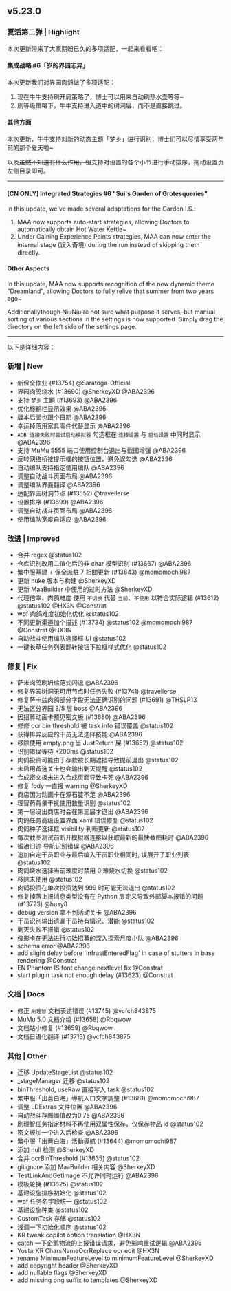 ## v5.23.0

### 夏活第二弹 | Highlight

本次更新带来了大家期盼已久的多项适配，一起来看看吧：

#### 集成战略 #6「岁的界园志异」

本次更新我们对界园肉鸽做了多项适配：

1. 现在牛牛支持刷开局策略了，博士可以用来自动刷热水壶等等~
2. 刷等级策略下，牛牛支持进入道中的树洞层，而不是直接跳过。

#### 其他方面

本次更新，牛牛支持对新的动态主题「梦乡」进行识别，博士们可以尽情享受两年前的那个夏天啦~

以及~~虽然不知道有什么作用，但~~支持对设置的各个小节进行手动排序，拖动设置页左侧目录即可。

----

#### [CN ONLY] Integrated Strategies #6 "Sui's Garden of Grotesqueries"

In this update, we've made several adaptations for the Garden I.S.:

1. MAA now supports auto-start strategies, allowing Doctors to automatically obtain Hot Water Kettle~
2. Under Gaining Experience Points strategies, MAA can now enter the internal stage (误入奇境) during the run instead of skipping them directly.

#### Other Aspects

In this update, MAA now supports recognition of the new dynamic theme "Dreamland", allowing Doctors to fully relive that summer from two years ago~

Additionally~~though NiuNiu're not sure what purpose it serves, but~~ manual sorting of various sections in the settings is now supported. Simply drag the directory on the left side of the settings page.

----

以下是详细内容：

### 新增 | New

* 新保全作业 (#13754) @Saratoga-Official
* 界园肉鸽烧水 (#13690) @SherkeyXD @ABA2396
* 支持 `梦乡` 主题 (#13693) @ABA2396
* 优化标题栏显示效果 @ABA2396
* 版本后面也跟个日期 @ABA2396
* 幸运掉落用家具零件代替显示 @ABA2396
* `ADB 连接失败时尝试启动模拟器` 勾选框在 `连接设置` 与 `启动设置` 中同时显示 @ABA2396
* 支持 MuMu 5555 端口使用控制台退出与截图增强 @ABA2396
* 反转网络桥接提示框的按钮位置，避免误勾选 @ABA2396
* 自动编队支持指定使用编队 @ABA2396
* 调整自动战斗页面布局 @ABA2396
* 调整编队界面翻译 @ABA2396
* 适配界园树洞节点 (#13552) @travellerse
* 设置排序 (#13699) @ABA2396
* 调整自动战斗页面布局 @ABA2396
* 使用编队宽度自适应 @ABA2396

### 改进 | Improved

* 合并 regex @status102
* 仓库识别改用二值化后的非 char 模型识别 (#13667) @ABA2396
* 繁中服基建 + 保全派駐 7 相關更新 (#13643) @momomochi987
* 更新 nuke 版本与构建 @SherkeyXD
* 更新 MaaBuilder 中使用的过时方法 @SherkeyXD
* 代理倍率、肉鸽难度 使用 `不切换` 代替 `当前`、`不使用` 以符合实际逻辑 (#13612) @status102 @HX3N @Constrat
* wpf 肉鸽难度初始化优化 @status102
* 不同更新渠道加个描述 (#13734) @status102 @momomochi987 @Constrat @HX3N
* 自动战斗使用编队选择框 UI @status102
* 一键长草任务列表翻转按钮下拉框样式优化 @status102

### 修复 | Fix

* 萨米肉鸽刷坍缩范式闪退 @ABA2396
* 修复界园树洞无可用节点时任务失败 (#13741) @travellerse
* 修复萨卡兹肉鸽部分字段无法正确识别的问题 (#13691) @THSLP13
* 无法区分界园 3/5 层 boss @ABA2396
* 因招募动画卡预见密文板 (#13680) @ABA2396
* 修修 ocr bin threshold 被 task info 错误覆盖 @status102
* 获得排异反应的干员无法选择技能 @ABA2396
* 移除使用 empty.png 当 JustReturn 屎 (#13652) @status102
* 识别错误等待 +200ms @status102
* 肉鸽投资可能由于存款被长期遮挡导致提前退出 @status102
* 未启用备选关卡也会输出剿灭提醒 @status102
* 合成密文板未进入合成页面导致卡死 @ABA2396
* 修复 fody 一直报 warning @SherkeyXD
* 商店因为动画卡在源石锭不足 @ABA2396
* 理智药背景干扰使用数量识别 @status102
* 第一层没出商店时会在第三层才退出 @ABA2396
* 肉鸽任务高级设置界面 xaml 错误修复 @status102
* 肉鸽种子选择框 visibility 判断更新 @status102
* 每次截图测试前断开模拟器连接以获取最新的最快截图耗时 @ABA2396
* 锻冶旧迹 导航识别错误 @ABA2396
* 追加自定干员职业与最后编入干员职业相同时, 误展开子职业列表 @status102
* 肉鸽烧水选择当前难度时禁用 0 难烧水切换 @status102
* 移除未使用 @status102
* 肉鸽投资在单次投资达到 999 时可能无法退出 @status102
* 修复掉落上报消息类型没有在 Python 层定义导致外部脚本报错的问题 (#13723) @husy8
* debug version 拿不到活动关卡 @ABA2396
* 干员识别输出遗漏干员持有情况、潜能 @status102
* 剿灭失败不报错 @status102
* 傀影卡在无法进行初始招募的深入探索月度小队 @ABA2396
* schema error @ABA2396
* add slight delay before `InfrastEnteredFlag' in case of stutters in base rendering @Constrat
* EN Phantom IS font change nextlevel fix @Constrat
* start plugin task not enough delay (#13623) @Constrat

### 文档 | Docs

* 修正 `刷理智` 文档表述错误 (#13745) @vcfch843875
* MuMu 5.0 文档介绍 (#13658) @Rbqwow
* 文档站小修复 (#13659) @Rbqwow
* 文档日语化翻译 (#13713) @vcfch843875

### 其他 | Other

* 迁移 UpdateStageList @status102
* _stageManager 迁移 @status102
* binThreshold, useRaw 直接写入 task @status102
* 繁中服「出蒼白海」導航入口文字調整 (#13681) @momomochi987
* 调整 LDExtras 文件位置 @ABA2396
* 自动战斗存图阈值改为0.75 @ABA2396
* 刷理智任务指定材料不再使用双属性保存，仅保存物品 id @status102
* 密文板加一个进入后检查 @ABA2396
* 繁中服「出蒼白海」活動導航 (#13644) @momomochi987
* 添加 null 检测 @SherkeyXD
* 合并 ocrBinThreshold (#13635) @status102
* gitignore 添加 MaaBuilder 相关内容 @SherkeyXD
* TestLinkAndGetImage 不允许同时运行 @ABA2396
* 模板轮换 (#13625) @status102
* 基建设施排序初始化 @status102
* wpf 任务名字段统一 @status102
* 基建设施种类 @status102
* CustomTask 存储 @status102
* 浅调一下初始化顺序 @status102
* KR tweak copilot option translation @HX3N
* catch 一下企鹅物流的上报错误请求，避免影响重试逻辑 @ABA2396
* YostarKR CharsNameOcrReplace ocr edit @HX3N
* rename MinimumFeatureLevel to minimumFeatureLevel @SherkeyXD
* add copyright header @SherkeyXD
* add nullable flags @SherkeyXD
* add missing png suffix to templates @SherkeyXD
